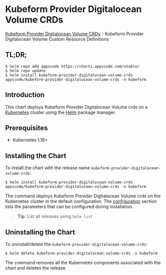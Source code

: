 # Kubeform Provider Digitalocean Volume CRDs

[Kubeform Provider Digitalocean Volume CRDs](https://github.com/kubeform) - Kubeform Provider Digitalocean Volume Custom Resource Definitions

## TL;DR;

```console
$ helm repo add appscode https://charts.appscode.com/stable/
$ helm repo update
$ helm install kubeform-provider-digitalocean-volume-crds appscode/kubeform-provider-digitalocean-volume-crds -n kubeform
```

## Introduction

This chart deploys Kubeform Provider Digitalocean Volume crds on a [Kubernetes](http://kubernetes.io) cluster using the [Helm](https://helm.sh) package manager.

## Prerequisites

- Kubernetes 1.16+

## Installing the Chart

To install the chart with the release name `kubeform-provider-digitalocean-volume-crds`:

```console
$ helm install kubeform-provider-digitalocean-volume-crds appscode/kubeform-provider-digitalocean-volume-crds -n kubeform
```

The command deploys Kubeform Provider Digitalocean Volume crds on the Kubernetes cluster in the default configuration. The [configuration](#configuration) section lists the parameters that can be configured during installation.

> **Tip**: List all releases using `helm list`

## Uninstalling the Chart

To uninstall/delete the `kubeform-provider-digitalocean-volume-crds`:

```console
$ helm delete kubeform-provider-digitalocean-volume-crds -n kubeform
```

The command removes all the Kubernetes components associated with the chart and deletes the release.


